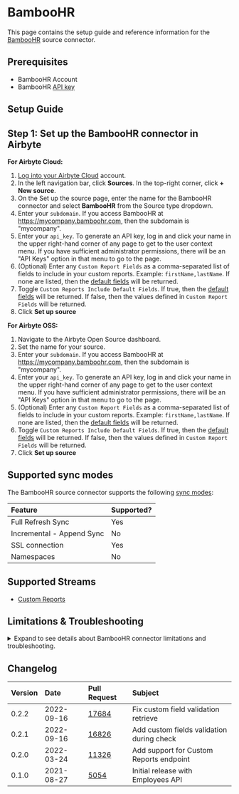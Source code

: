# BambooHR

<HideInUI>

This page contains the setup guide and reference information for the
[BambooHR](https://www.bamboohr.com/) source connector.

</HideInUI>

## Prerequisites

- BambooHR Account
- BambooHR [API key](https://documentation.bamboohr.com/docs)

## Setup Guide

## Step 1: Set up the BambooHR connector in Airbyte

<!-- env:cloud -->

**For Airbyte Cloud:**

1. [Log into your Airbyte Cloud](https://cloud.airbyte.com/workspaces) account.
2. In the left navigation bar, click **Sources**. In the top-right corner, click **+ New source**.
3. On the Set up the source page, enter the name for the BambooHR connector and select **BambooHR**
   from the Source type dropdown.
4. Enter your `subdomain`. If you access BambooHR at https://mycompany.bamboohr.com, then the
   subdomain is "mycompany".
5. Enter your `api_key`. To generate an API key, log in and click your name in the upper right-hand
   corner of any page to get to the user context menu. If you have sufficient administrator
   permissions, there will be an "API Keys" option in that menu to go to the page.
6. (Optional) Enter any `Custom Report Fields` as a comma-separated list of fields to include in
   your custom reports. Example: `firstName,lastName`. If none are listed, then the
   [default fields](https://documentation.bamboohr.com/docs/list-of-field-names) will be returned.
7. Toggle `Custom Reports Include Default Fields`. If true, then the
   [default fields](https://documentation.bamboohr.com/docs/list-of-field-names) will be returned.
   If false, then the values defined in `Custom Report Fields` will be returned.
8. Click **Set up source**

<!-- /env:cloud -->

<!-- env:oss -->

**For Airbyte OSS:**

1. Navigate to the Airbyte Open Source dashboard.
2. Set the name for your source.
3. Enter your `subdomain`. If you access BambooHR at https://mycompany.bamboohr.com, then the
   subdomain is "mycompany".
4. Enter your `api_key`. To generate an API key, log in and click your name in the upper right-hand
   corner of any page to get to the user context menu. If you have sufficient administrator
   permissions, there will be an "API Keys" option in that menu to go to the page.
5. (Optional) Enter any `Custom Report Fields` as a comma-separated list of fields to include in
   your custom reports. Example: `firstName,lastName`. If none are listed, then the
   [default fields](https://documentation.bamboohr.com/docs/list-of-field-names) will be returned.
6. Toggle `Custom Reports Include Default Fields`. If true, then the
   [default fields](https://documentation.bamboohr.com/docs/list-of-field-names) will be returned.
   If false, then the values defined in `Custom Report Fields` will be returned.
7. Click **Set up source**

<!-- /env:oss -->

<HideInUI>

## Supported sync modes

The BambooHR source connector supports the following
[sync modes](https://docs.airbyte.com/cloud/core-concepts#connection-sync-modes):

| Feature                   | Supported? |
| :------------------------ | :--------- |
| Full Refresh Sync         | Yes        |
| Incremental - Append Sync | No         |
| SSL connection            | Yes        |
| Namespaces                | No         |

## Supported Streams

- [Custom Reports](https://documentation.bamboohr.com/reference/request-custom-report-1)

## Limitations & Troubleshooting

<details>
<summary>
Expand to see details about BambooHR connector limitations and troubleshooting.
</summary>

### Connector limitations

#### Rate limiting

BambooHR has the [rate limits](https://documentation.bamboohr.com/docs/api-details), but the
connector should not run into API limitations under normal usage.

Please [create an issue](https://github.com/airbytehq/airbyte/issues) if you see any rate limit
issues that are not automatically retried successfully.

### Troubleshooting

- Check out common troubleshooting issues for the BambooHR source connector on our
  [Airbyte Forum](https://github.com/airbytehq/airbyte/discussions).

</details>

## Changelog

| Version | Date       | Pull Request                                             | Subject                                   |
| :------ | :--------- | :------------------------------------------------------- | :---------------------------------------- |
| 0.2.2   | 2022-09-16 | [17684](https://github.com/airbytehq/airbyte/pull/17684) | Fix custom field validation retrieve      |
| 0.2.1   | 2022-09-16 | [16826](https://github.com/airbytehq/airbyte/pull/16826) | Add custom fields validation during check |
| 0.2.0   | 2022-03-24 | [11326](https://github.com/airbytehq/airbyte/pull/11326) | Add support for Custom Reports endpoint   |
| 0.1.0   | 2021-08-27 | [5054](https://github.com/airbytehq/airbyte/pull/5054)   | Initial release with Employees API        |

</HideInUI>
